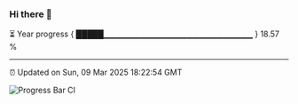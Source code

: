 ### Hi there 👋

⏳ Year progress { █████▁▁▁▁▁▁▁▁▁▁▁▁▁▁▁▁▁▁▁▁▁▁▁▁▁ } 18.57 %

---

⏰ Updated on Sun, 09 Mar 2025 18:22:54 GMT

![Progress Bar CI](https://github.com/ZhaoGui/ZhaoGui/workflows/Progress%20Bar%20CI/badge.svg)
